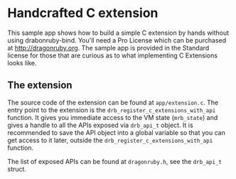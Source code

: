 # Handcrafted C extension

This sample app shows how to build a simple C extension by hands without using
drabonruby-bind.
You'll need a Pro License which can be purchased at http://dragonruby.org.
The sample app is provided in the Standard license for those that are curious
as to what implementing C Extensions looks like.

## The extension

The source code of the extension can be found at `app/extension.c`.
The entry point to the extension is the `drb_register_c_extensions_with_api`
function.
It gives you immediate access to the VM state (`mrb_state`) and gives a handle
to all the APIs exposed via `drb_api_t` object.
It is recommended to save the API object into a global variable so that you can
get access to it later, outside the `drb_register_c_extensions_with_api` function.

The list of exposed APIs can be found at `dragonruby.h`, see the `drb_api_t`
struct.

